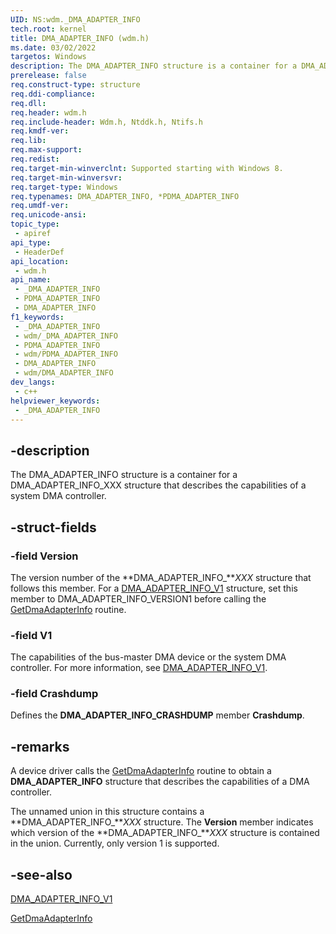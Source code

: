 ```yaml
---
UID: NS:wdm._DMA_ADAPTER_INFO
tech.root: kernel
title: DMA_ADAPTER_INFO (wdm.h)
ms.date: 03/02/2022
targetos: Windows
description: The DMA_ADAPTER_INFO structure is a container for a DMA_ADAPTER_INFO_XXX structure that describes the capabilities of a system DMA controller.
prerelease: false
req.construct-type: structure
req.ddi-compliance: 
req.dll: 
req.header: wdm.h
req.include-header: Wdm.h, Ntddk.h, Ntifs.h
req.kmdf-ver: 
req.lib: 
req.max-support: 
req.redist: 
req.target-min-winverclnt: Supported starting with Windows 8.
req.target-min-winversvr: 
req.target-type: Windows
req.typenames: DMA_ADAPTER_INFO, *PDMA_ADAPTER_INFO
req.umdf-ver: 
req.unicode-ansi: 
topic_type:
 - apiref
api_type:
 - HeaderDef
api_location:
 - wdm.h
api_name:
 - _DMA_ADAPTER_INFO
 - PDMA_ADAPTER_INFO
 - DMA_ADAPTER_INFO
f1_keywords:
 - _DMA_ADAPTER_INFO
 - wdm/_DMA_ADAPTER_INFO
 - PDMA_ADAPTER_INFO
 - wdm/PDMA_ADAPTER_INFO
 - DMA_ADAPTER_INFO
 - wdm/DMA_ADAPTER_INFO
dev_langs:
 - c++
helpviewer_keywords:
 - _DMA_ADAPTER_INFO
---
```


## -description

The DMA_ADAPTER_INFO structure is a container for a DMA_ADAPTER_INFO_XXX structure that describes the capabilities of a system DMA controller.

## -struct-fields

### -field Version

The version number of the **DMA_ADAPTER_INFO_***XXX* structure that follows this member. For a [DMA_ADAPTER_INFO_V1](./ns-wdm-_dma_adapter_info_v1.md) structure, set this member to DMA_ADAPTER_INFO_VERSION1 before calling the [GetDmaAdapterInfo](./nc-wdm-pget_dma_adapter_info.md) routine.

### -field V1

The capabilities of the bus-master DMA device or the system DMA controller. For more information, see [DMA_ADAPTER_INFO_V1](./ns-wdm-_dma_adapter_info_v1.md).

### -field Crashdump

Defines the **DMA_ADAPTER_INFO_CRASHDUMP** member **Crashdump**.

## -remarks

A device driver calls the [GetDmaAdapterInfo](./nc-wdm-pget_dma_adapter_info.md) routine to obtain a **DMA_ADAPTER_INFO** structure that describes the capabilities of a DMA controller.

The unnamed union in this structure contains a **DMA_ADAPTER_INFO_***XXX* structure. The **Version** member indicates which version of the **DMA_ADAPTER_INFO_***XXX* structure is contained in the union. Currently, only version 1 is supported.

## -see-also

[DMA_ADAPTER_INFO_V1](./ns-wdm-_dma_adapter_info_v1.md)

[GetDmaAdapterInfo](./nc-wdm-pget_dma_adapter_info.md)